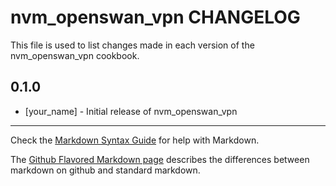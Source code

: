 nvm_openswan_vpn CHANGELOG
==========================

This file is used to list changes made in each version of the nvm_openswan_vpn cookbook.

0.1.0
-----
- [your_name] - Initial release of nvm_openswan_vpn

- - -
Check the [Markdown Syntax Guide](http://daringfireball.net/projects/markdown/syntax) for help with Markdown.

The [Github Flavored Markdown page](http://github.github.com/github-flavored-markdown/) describes the differences between markdown on github and standard markdown.
